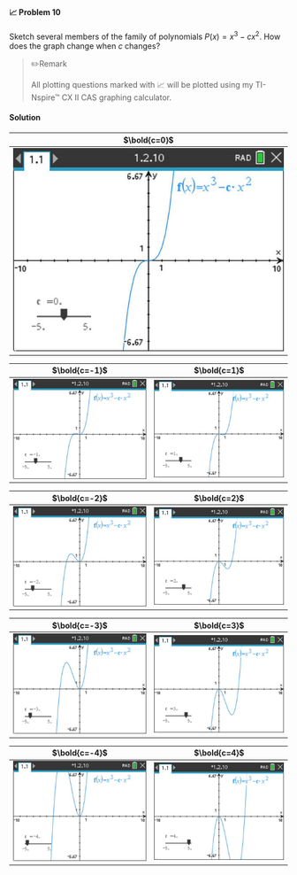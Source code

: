 <div class="alert alert-warning" role="alert">
<h4 class="alert-heading">📈 Problem 10</h4>

Sketch several members of the family of polynomials $P(x) = x^3 - cx^2$. How does the graph change when $c$ changes?

</div>

> ✏️Remark
>
> All plotting questions marked with 📈 will be plotted using my TI-Nspire™ CX II CAS graphing calculator.

<div class="alert alert-success" role="alert">
<h4 class="alert-heading">Solution</h4>

| $\bold{c=0}$             | 
| :----------------------: |
| ![](_media/screenshots/26-08-2025%20Image001.jpg ':size=50% :class=img-center') |

| $\bold{c=-1}$            | $\bold{c=1}$             |
| :----------------------: | :----------------------: |
| ![](_media/screenshots/26-08-2025%20Image002.jpg) | ![](_media/screenshots/26-08-2025%20Image006.jpg) |

| $\bold{c=-2}$            | $\bold{c=2}$             |
| :----------------------: | :----------------------: |
| ![](_media/screenshots/26-08-2025%20Image003.jpg) | ![](_media/screenshots/26-08-2025%20Image007.jpg) |

| $\bold{c=-3}$            | $\bold{c=3}$             |
| :----------------------: | :----------------------: |
| ![](_media/screenshots/26-08-2025%20Image004.jpg) | ![](_media/screenshots/26-08-2025%20Image008.jpg) |

| $\bold{c=-4}$            | $\bold{c=4}$            |
| :----------------------: | :----------------------: |
| ![](_media/screenshots/26-08-2025%20Image005.jpg) | ![](_media/screenshots/26-08-2025%20Image009.jpg) |

</div>

